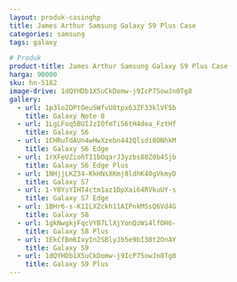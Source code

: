 ```yaml
---
layout: produk-casinghp
title: James Arthur Samsung Galaxy S9 Plus Case
categories: samsung
tags: galaxy

# Produk
product-title: James Arthur Samsung Galaxy S9 Plus Case
harga: 90000
sku: hn-5182
image-drive: 1dQYHDb1X5uCkDomw-j9IcP75owJn0Tg8
gallery:
  - url: 1p3lo2DPtOeuSWfvU8tpx63ZF33klVF5b
    title: Galaxy Note 8
  - url: 1LgLFoq5BUIJzIOfmTiS6tH4dea_FztHf
    title: Galaxy S6
  - url: 1CHRuTdAUn4wHwXzebn442Qlsdi8ONhkM
    title: Galaxy S6 Edge
  - url: 1rXFeUZiohTI1bOqarJ3yzbs80Z0b4Sjb
    title: Galaxy S6 Edge Plus
  - url: 1NHjjLKZ34-KkHNsXKmj8ldhK40gVkmyD
    title: Galaxy S7
  - url: 1-Y0YsYIHT4ctm1az1DpXai64RVkuUY-s
    title: Galaxy S7 Edge
  - url: 1BHr6-s-K1ILXZckh11AIPnkM5sQ6Vd4G
    title: Galaxy S8
  - url: 1gkNwgkjFqcVYB7LlXjYonQzWi4lfOH6-
    title: Galaxy S8 Plus
  - url: 1EkCfBm6IxyIn2SBlyJb5e9bI38t2OnAY
    title: Galaxy S9
  - url: 1dQYHDb1X5uCkDomw-j9IcP75owJn0Tg8
    title: Galaxy S9 Plus
---
```

